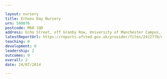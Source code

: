 ```yaml
---

layout: nursery
title: Echoes Day Nursery
urn: 500076
postcode: M60 1QD
address: Echo Street, off Granby Row, University of Manchester Campus, MANCHESTER, M60 1QD
latestReportUrl: https://reports.ofsted.gov.uk/provider/files/2412778/urn/500076.pdf
teaching: 0
development: 0
leadership: 2
outcomes: 0
overall: 2
date: 24/07/2014

---
```

